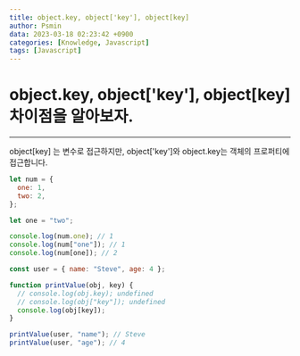 ```yaml
---
title: object.key, object['key'], object[key]
author: Psmin
data: 2023-03-18 02:23:42 +0900
categories: [Knowledge, Javascript]
tags: [Javascript]
---
```


# object.key, object['key'], object[key] 차이점을 알아보자.

---

object[key] 는 변수로 접근하지만, object['key']와 object.key는 객체의 프로퍼티에 접근합니다.

```js
let num = {
  one: 1,
  two: 2,
};

let one = "two";

console.log(num.one); // 1
console.log(num["one"]); // 1
console.log(num[one]); // 2
```

```js
const user = { name: "Steve", age: 4 };

function printValue(obj, key) {
  // console.log(obj.key); undefined
  // console.log(obj["key"]); undefined
  console.log(obj[key]);
}

printValue(user, "name"); // Steve
printValue(user, "age"); // 4
```
